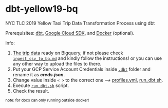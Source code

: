 # dbt-yellow19-bq
NYC TLC 2019 Yellow Taxi Trip Data Transformation Process using dbt

Prerequisites: [dbt](https://docs.getdbt.com/docs/get-started/getting-started-dbt-core), [Google Cloud SDK](https://cloud.google.com/sdk/docs/install), and [Docker](https://docs.docker.com/engine/install/) (optional).

Info:
1. [The trip data](https://www.kaggle.com/datasets/microize/newyork-yellow-taxi-trip-data-2020-2019?resource=download) ready on Bigquery, if not please check [`ingest_csv_to_bq.md`](https://github.com/zeenfts/dbt-yellow19-bq/blob/main/.dbt/ingest_csv_to_bq.md) and kindly follow the instructions! or you can use any other way to upload the files to there.
2. Put your GCP Service Account Credentials inside [`.dbt`](https://github.com/zeenfts/dbt-yellow19-bq/tree/main/.dbt) folder and rename it as _**creds.json**_.
3. Change value inside `< >` to the correct one --> [profiles.yml](https://github.com/zeenfts/dbt-yellow19-bq/blob/main/.dbt/profiles.yml), [run_dbt.sh](https://github.com/zeenfts/dbt-yellow19-bq/blob/main/scripts/run_dbt.sh).
4. Execute [`run_dbt.sh`](https://github.com/zeenfts/dbt-yellow19-bq/blob/main/scripts/run_dbt.sh) script.
5. Check the result.

<sup>note: for docs can only running outside docker!</sup>